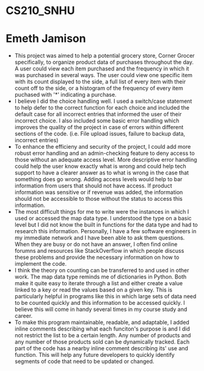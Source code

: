 # CS210_SNHU
# Emeth Jamison

- This project was aimed to help a potential grocery store, Corner Grocer specifically, to organize product data of purchases throughout the day. A user could view each item purchased and the frequency in which it was purchased in several ways. The user could view one specific item with its count displayed to the side, a full list of every item with their count off to the side, or a histogram of the frequency of every item puchased with '*' indicating a purchase.
- I believe I did the choice handling well. I used a switch/case statement to help defer to the correct function for each choice and included the default case for all incorrect entries that informed the user of their incorrect choice. I also included some basic error handling which improves the quality of the project in case of errors within different sections of the code. (i.e. File upload issues, failure to backup data, incorrect entries)
- To enhance the efficieny and security of the project, I could add more robust error handling and an admin-checking feature to deny access to those without an adequate access level. More descriptive error handling could help the user know exactly what is wrong and could help tech support to have a clearer answer as to what is wrong in the case that something does go wrong. Adding access levels would help to bar information from users that should not have access. If product information was sensitive or if revenue was added, the information should not be accessible to those without the status to access this information.
- The most difficult things for me to write were the instances in which I used or accessed the map data type. I understood the type on a basic level but I did not know the built in functions for the data type and had to research this information. Personally, I have a few software engineers in my immediate network and I have been able to ask them questions. When they are busy or do not have an answer, I often find online forumns and resources like StackOverflow in which people discuss these problems and provide the necessary information on how to implement the code.
- I think the theory on counting can be transferred to and used in other work. The map data type reminds me of dictionaries in Python. Both make it quite easy to iterate through a list and either create a value linked to a key or read the values based on a given key. This is particularly helpful in programs like this in which large sets of data need to be counted quickly and this information to be accessed quickly. I believe this will come in handy several times in my course study and career.
- To make this program maintainable, readable, and adaptable, I added inline comments describing what each funciton's purpose is and I did not restrict the list to be a certain length. Any number of products and any number of those products sold can be dynamically tracked. Each part of the code has a nearby inline comment describing its' use and function. This will help any future developers to quickly identify segments of code that need to be updated or changed.
